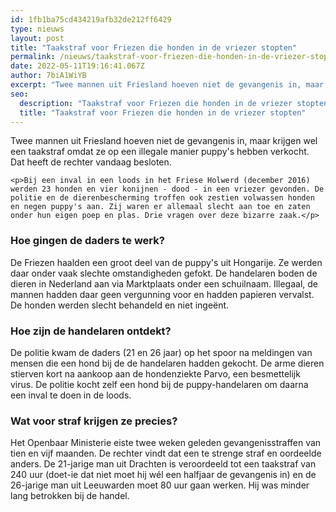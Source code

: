```yaml
---
id: 1fb1ba75cd434219afb32de212ff6429
type: nieuws
layout: post
title: "Taakstraf voor Friezen die honden in de vriezer stopten"
permalink: /nieuws/taakstraf-voor-friezen-die-honden-in-de-vriezer-stopten/
date: 2022-05-11T19:16:41.067Z
author: 7biA1WiYB
excerpt: "Twee mannen uit Friesland hoeven niet de gevangenis in, maar krijgen wel een taakstraf omdat ze op een illegale manier puppy's hebben verkocht. Dat heeft de rechter vandaag besloten.  "
seo:
  description: "Taakstraf voor Friezen die honden in de vriezer stopten"
  title: "Taakstraf voor Friezen die honden in de vriezer stopten"
---
```

Twee mannen uit Friesland hoeven niet de gevangenis in, maar krijgen wel een taakstraf omdat ze op een illegale manier puppy's hebben verkocht. Dat heeft de rechter vandaag besloten.  

    <p>Bij een inval in een loods in het Friese Holwerd (december 2016) werden 23 honden en vier konijnen - dood - in een vriezer gevonden. De politie en de dierenbescherming troffen ook zestien volwassen honden en negen puppy's aan. Zij waren er allemaal slecht aan toe en zaten onder hun eigen poep en plas. Drie vragen over deze bizarre zaak.</p>
<h3>Hoe gingen de daders te werk?</h3>
<p>De Friezen haalden een groot deel van de puppy's uit Hongarije. Ze werden daar onder vaak slechte omstandigheden gefokt. De handelaren boden de dieren in Nederland aan via Marktplaats onder een schuilnaam. Illegaal, de mannen hadden daar geen vergunning voor en hadden papieren vervalst. De honden werden slecht behandeld en niet ingeënt.</p>
<h3>Hoe zijn de handelaren ontdekt?</h3>
<p>De politie kwam de daders (21 en 26 jaar) op het spoor na meldingen van mensen die een hond bij de de handelaren hadden gekocht. De arme dieren stierven kort na aankoop aan de hondenziekte Parvo, een besmettelijk virus. De politie kocht zelf een hond bij de puppy-handelaren om daarna een inval te doen in de loods.</p>
<h3>Wat voor straf krijgen ze precies?</h3>
<p>Het Openbaar Ministerie eiste twee weken geleden gevangenisstraffen van tien en vijf maanden. De rechter vindt dat een te strenge straf en oordeelde anders. De 21-jarige man uit Drachten is veroordeeld tot een taakstraf van 240 uur (doet-ie dat niet moet hij wél een halfjaar de gevangenis in) en de 26-jarige man uit Leeuwarden moet 80 uur gaan werken. Hij was minder lang betrokken bij de handel.</p>  
